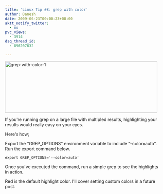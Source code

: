 ```yaml
---
title: 'Linux Tip #8: grep with color'
author: Danesh
date: 2009-06-23T00:00:23+00:00
aktt_notify_twitter:
  - no
pvc_views:
  - 3914
dsq_thread_id:
  - 896207632

---
```

[<img loading="lazy" class="alignnone size-medium wp-image-1530" title="grep-with-color-1" src="/wp-content/uploads/2009/06/grep-with-color-1-500x168.png" alt="grep-with-color-1" width="500" height="168" srcset="/wp-content/uploads/2009/06/grep-with-color-1-500x168.png 500w, /wp-content/uploads/2009/06/grep-with-color-1.png 831w" sizes="(max-width: 500px) 100vw, 500px" />][1]

If you're running grep on a large file with multipled results, highlighting your results would really easy on your eyes.

Here's how;

Export the &#8220;GREP_OPTIONS&#8221; environment variable to include &#8220;&#8211;color=auto&#8221;. Run the export command below.

`export GREP_OPTIONS='--color=auto'`

Once you've executed the command, run a simple grep to see the highlights in action.

Red is the default highlight color. I'll cover setting custom colors in a future post.

 [1]: /wp-content/uploads/2009/06/grep-with-color-1.png